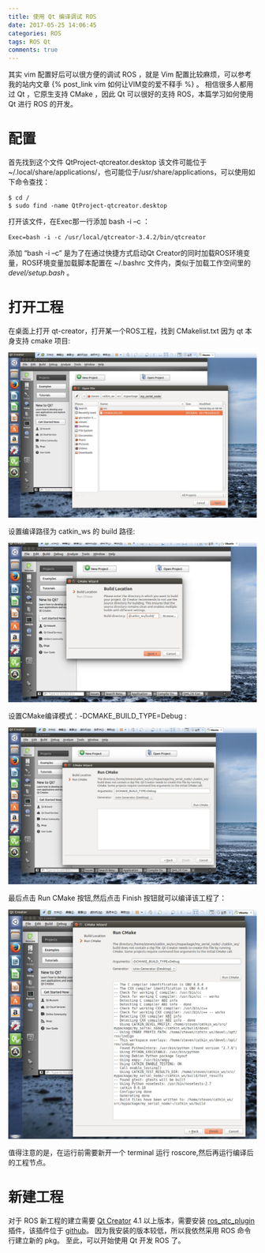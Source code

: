 ```yaml
---
title: 使用 Qt 编译调试 ROS
date: 2017-05-25 14:06:45
categories: ROS
tags: ROS Qt
comments: true
---
```

其实 vim 配置好后可以很方便的调试 ROS ，就是 Vim 配置比较麻烦，可以参考我的站内文章 {% post_link vim 如何让VIM变的爱不释手 %} 。 相信很多人都用过 Qt ，它原生支持 CMake ，因此 Qt 可以很好的支持 ROS，本篇学习如何使用 Qt 进行 ROS 的开发。
<!--more-->
# 配置
首先找到这个文件 QtProject-qtcreator.desktop 该文件可能位于~/.local/share/applications/，也可能位于/usr/share/applications，可以使用如下命令查找：
   ```
 $ cd /
 $ sudo find -name QtProject-qtcreator.desktop
   ```
打开该文件，在Exec那一行添加 bash -i –c ：
   ```
 Exec=bash -i -c /usr/local/qtcreator-3.4.2/bin/qtcreator
   ```
添加 “bash -i –c” 是为了在通过快捷方式启动Qt Creator的同时加载ROS环境变量，ROS环境变量加载脚本配置在 ~/.bashrc 文件内，类似于加载工作空间里的 *devel/setup.bash* 。
# 打开工程
在桌面上打开 qt-creator，打开某一个ROS工程，找到 CMakelist.txt 因为 qt 本身支持 cmake 项目:

![](debug-ros-using-qt/open.jpg)

设置编译路径为 catkin_ws 的 build 路径:

![](debug-ros-using-qt/setup.jpg)

设置CMake编译模式：-DCMAKE_BUILD_TYPE=Debug :

![](debug-ros-using-qt/mode.jpg)

最后点击 Run CMake 按钮,然后点击 Finish 按钮就可以编译该工程了：

![](debug-ros-using-qt/compile.jpg)

值得注意的是，在运行前需要新开一个 terminal 运行 roscore,然后再运行编译后的工程节点。
# 新建工程
对于 ROS 新工程的建立需要 [Qt Creator](https://www.qt.io/ide/) 4.1 以上版本，需要安装 [ros_qtc_plugin](http://rosindustrial.org/news/2016/6/9/ros-qt-ide-plugin) 插件，该插件位于 [github](https://github.com/ros-industrial/ros_qtc_plugin)。 因为我安装的版本较低，所以我依然采用 ROS 命令行建立新的 pkg。 至此，可以开始使用 Qt 开发 ROS 了。

